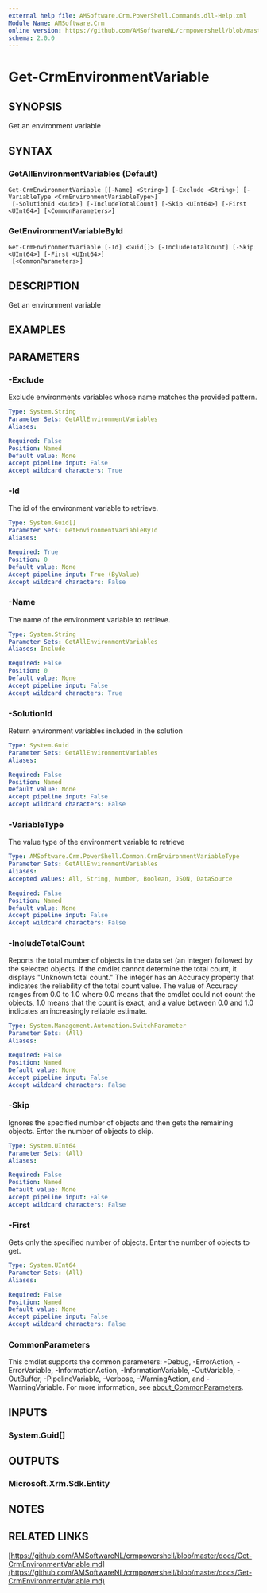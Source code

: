 ```yaml
---
external help file: AMSoftware.Crm.PowerShell.Commands.dll-Help.xml
Module Name: AMSoftware.Crm
online version: https://github.com/AMSoftwareNL/crmpowershell/blob/master/docs/Get-CrmEnvironmentVariable.md
schema: 2.0.0
---
```


# Get-CrmEnvironmentVariable

## SYNOPSIS
Get an environment variable

## SYNTAX

### GetAllEnvironmentVariables (Default)
```
Get-CrmEnvironmentVariable [[-Name] <String>] [-Exclude <String>] [-VariableType <CrmEnvironmentVariableType>]
 [-SolutionId <Guid>] [-IncludeTotalCount] [-Skip <UInt64>] [-First <UInt64>] [<CommonParameters>]
```

### GetEnvironmentVariableById
```
Get-CrmEnvironmentVariable [-Id] <Guid[]> [-IncludeTotalCount] [-Skip <UInt64>] [-First <UInt64>]
 [<CommonParameters>]
```

## DESCRIPTION
Get an environment variable

## EXAMPLES

## PARAMETERS

### -Exclude
Exclude environments variables whose name matches the provided pattern.

```yaml
Type: System.String
Parameter Sets: GetAllEnvironmentVariables
Aliases:

Required: False
Position: Named
Default value: None
Accept pipeline input: False
Accept wildcard characters: True
```

### -Id
The id of the environment variable to retrieve.

```yaml
Type: System.Guid[]
Parameter Sets: GetEnvironmentVariableById
Aliases:

Required: True
Position: 0
Default value: None
Accept pipeline input: True (ByValue)
Accept wildcard characters: False
```

### -Name
The name of the environment variable to retrieve.

```yaml
Type: System.String
Parameter Sets: GetAllEnvironmentVariables
Aliases: Include

Required: False
Position: 0
Default value: None
Accept pipeline input: False
Accept wildcard characters: True
```

### -SolutionId
Return environment variables included in the solution

```yaml
Type: System.Guid
Parameter Sets: GetAllEnvironmentVariables
Aliases:

Required: False
Position: Named
Default value: None
Accept pipeline input: False
Accept wildcard characters: False
```

### -VariableType
The value type of the environment variable to retrieve

```yaml
Type: AMSoftware.Crm.PowerShell.Common.CrmEnvironmentVariableType
Parameter Sets: GetAllEnvironmentVariables
Aliases:
Accepted values: All, String, Number, Boolean, JSON, DataSource

Required: False
Position: Named
Default value: None
Accept pipeline input: False
Accept wildcard characters: False
```

### -IncludeTotalCount
Reports the total number of objects in the data set (an integer) followed by the selected objects.
If the cmdlet cannot determine the total count, it displays "Unknown total count." The integer has an Accuracy property that indicates the reliability of the total count value.
The value of Accuracy ranges from 0.0 to 1.0 where 0.0 means that the cmdlet could not count the objects, 1.0 means that the count is exact, and a value between 0.0 and 1.0 indicates an increasingly reliable estimate.

```yaml
Type: System.Management.Automation.SwitchParameter
Parameter Sets: (All)
Aliases:

Required: False
Position: Named
Default value: None
Accept pipeline input: False
Accept wildcard characters: False
```

### -Skip
Ignores the specified number of objects and then gets the remaining objects.
Enter the number of objects to skip.

```yaml
Type: System.UInt64
Parameter Sets: (All)
Aliases:

Required: False
Position: Named
Default value: None
Accept pipeline input: False
Accept wildcard characters: False
```

### -First
Gets only the specified number of objects.
Enter the number of objects to get.

```yaml
Type: System.UInt64
Parameter Sets: (All)
Aliases:

Required: False
Position: Named
Default value: None
Accept pipeline input: False
Accept wildcard characters: False
```

### CommonParameters
This cmdlet supports the common parameters: -Debug, -ErrorAction, -ErrorVariable, -InformationAction, -InformationVariable, -OutVariable, -OutBuffer, -PipelineVariable, -Verbose, -WarningAction, and -WarningVariable. For more information, see [about_CommonParameters](http://go.microsoft.com/fwlink/?LinkID=113216).

## INPUTS

### System.Guid[]

## OUTPUTS

### Microsoft.Xrm.Sdk.Entity

## NOTES

## RELATED LINKS

[https://github.com/AMSoftwareNL/crmpowershell/blob/master/docs/Get-CrmEnvironmentVariable.md](https://github.com/AMSoftwareNL/crmpowershell/blob/master/docs/Get-CrmEnvironmentVariable.md)

